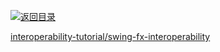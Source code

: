 [![返回目录](https://parg.co/UGo)](https://parg.co/b4z) 
 
 
 
 
 


 


 


 




[interoperability-tutorial/swing-fx-interoperability](https://docs.oracle.com/javase/8/javafx/interoperability-tutorial/swing-fx-interoperability.htm)
